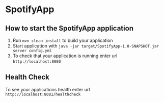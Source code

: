 # SpotifyApp

How to start the SpotifyApp application
---

1. Run `mvn clean install` to build your application
1. Start application with `java -jar target/SpotifyApp-1.0-SNAPSHOT.jar server config.yml`
1. To check that your application is running enter url `http://localhost:8080`

Health Check
---

To see your applications health enter url `http://localhost:8081/healthcheck`
